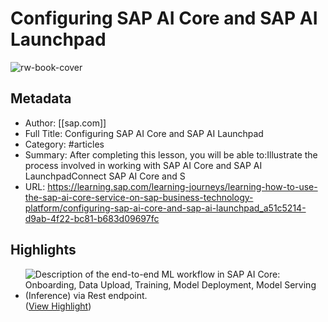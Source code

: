 # Configuring SAP AI Core and SAP AI Launchpad

![rw-book-cover](https://eu-images.contentstack.com/v3/assets/blt4e79a2501da5d16b/bltd2a626e2a2f8c0d6/66868d652deff133695292dd/SAP-Learning-Socials_comprimida.png)

## Metadata
- Author: [[sap.com]]
- Full Title: Configuring SAP AI Core and SAP AI Launchpad
- Category: #articles
- Summary: After completing this lesson, you will be able to:Illustrate the process involved in working with SAP AI Core and SAP AI LaunchpadConnect SAP AI Core and S
- URL: https://learning.sap.com/learning-journeys/learning-how-to-use-the-sap-ai-core-service-on-sap-business-technology-platform/configuring-sap-ai-core-and-sap-ai-launchpad_a51c5214-d9ab-4f22-bc81-b683d09697fc

## Highlights
- ![Description of the end-to-end ML workflow in SAP AI Core: Onboarding, Data Upload, Training, Model Deployment, Model Serving (Inference) via Rest endpoint.](https://learning.sap.com/service/media/topic/eae25e9e-7e02-496b-bde1-42e5127f5067/AICO01_12_en-US_media/AICO01_12_en-US_images/E2E_ML_Workflow.png "Description of the end-to-end ML workflow in SAP AI Core: Onboarding, Data Upload, Training, Model Deployment, Model Serving (Inference) via Rest endpoint.") ([View Highlight](https://read.readwise.io/read/01jkqckh1hw4dmyzt69kcgdhg6))
